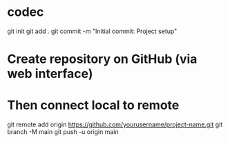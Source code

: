# codec
git init
git add .
git commit -m "Initial commit: Project setup"

# Create repository on GitHub (via web interface)
# Then connect local to remote
git remote add origin https://github.com/yourusername/project-name.git
git branch -M main
git push -u origin main
